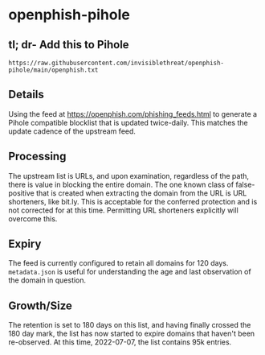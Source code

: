 # openphish-pihole

## tl; dr- Add this to Pihole

`https://raw.githubusercontent.com/invisiblethreat/openphish-pihole/main/openphish.txt`

## Details

Using the feed at https://openphish.com/phishing_feeds.html to generate a Pihole
compatible blocklist that is updated twice-daily. This matches the update
cadence of the upstream feed.

## Processing

The upstream list is URLs, and upon examination, regardless of the path, there
is value in blocking the entire domain. The one known class of false-positive
that is created when extracting the domain from the URL is URL shorteners, like
bit.ly. This is acceptable for the conferred protection and is not corrected for
at this time. Permitting URL shorteners explicitly will overcome this.

## Expiry

The feed is currently configured to retain all domains for 120 days.
`metadata.json` is useful for understanding the age and last observation of the
domain in question.

## Growth/Size

The retention is set to 180 days on this list, and having finally crossed the
180 day mark, the list has now started to expire domains that haven't been
re-observed. At this time, 2022-07-07, the list contains 95k entries.
